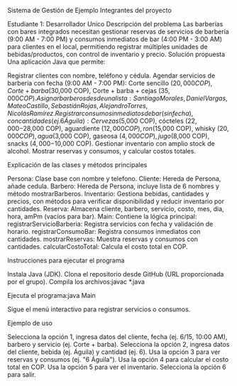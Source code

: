 Sistema de Gestión de Ejemplo
Integrantes del proyecto

Estudiante 1: Desarrollador Unico
Descripción del problema
Las barberías con bares integrados necesitan gestionar reservas de servicios de barbería (9:00 AM - 7:00 PM) y consumos inmediatos de bar (4:00 PM - 3:00 AM) para clientes en el local, permitiendo registrar múltiples unidades de bebidas/productos, con control de inventario y precio.
Solución propuesta
Una aplicación Java que permite:

Registrar clientes con nombre, teléfono y cédula.
Agendar servicios de barbería con fecha (9:00 AM - 7:00 PM): Corte sencillo ($20,000 COP), Corte + barba ($30,000 COP), Corte + barba + cejas ($35,000 COP).
Asignar barberos desde una lista: Santiago Morales, Daniel Vargas, Mateo Castillo, Sebastián Rojas, Alejandro Torres, Nicolás Ramírez.
Registrar consumos inmediatos de bar (sin fecha), con cantidades (ej. 6 Águila): Cervezas ($5,000 COP), cócteles ($22,000-$28,000 COP), aguardiente ($12,000 COP), ron ($15,000 COP), whisky ($20,000 COP), agua ($3,000 COP), gaseosa ($4,000 COP), jugo ($8,000 COP), snacks ($4,000-$10,000 COP).
Gestionar inventario con amplio stock de alcohol.
Mostrar reservas y consumos, y calcular costos totales.

Explicación de las clases y métodos principales

Persona: Clase base con nombre y telefono.
Cliente: Hereda de Persona, añade cedula.
Barbero: Hereda de Persona, incluye lista de 6 nombres y método mostrarBarberos.
Inventario: Gestiona bebidas, cantidades y precios, con métodos para verificar disponibilidad y reducir inventario por cantidades.
Reserva: Almacena cliente, barbero, servicio, costo, mes, dia, hora, amPm (vacíos para bar).
Main: Contiene la lógica principal:
registrarServicioBarberia: Registra servicios con fecha y validación de horario.
registrarConsumoBar: Registra consumos inmediatos con cantidades.
mostrarReservas: Muestra reservas y consumos con cantidades.
calcularCostoTotal: Calcula el costo total en COP.



Instrucciones para ejecutar el programa

Instala Java (JDK).
Clona el repositorio desde GitHub (URL proporcionada por el grupo).
Compila los archivos:javac *.java


Ejecuta el programa:java Main


Sigue el menú interactivo para registrar servicios o consumos.

Ejemplo de uso

Selecciona la opción 1, ingresa datos del cliente, fecha (ej. 6/15, 10:00 AM), barbero y servicio (ej. Corte + barba).
Selecciona la opción 2, ingresa datos del cliente, bebida (ej. Águila) y cantidad (ej. 6).
Usa la opción 3 para ver reservas y consumos (ej. "6 Águila").
Usa la opción 4 para calcular el costo total en COP.
Usa la opción 5 para ver el inventario.
Selecciona la opción 6 para salir.

